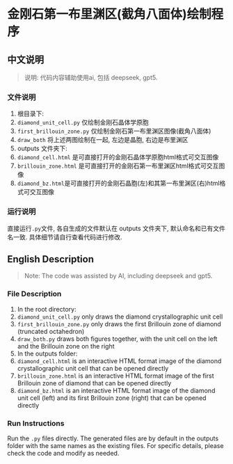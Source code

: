 # 金刚石第一布里渊区(截角八面体)绘制程序
## 中文说明

> 说明: 代码内容辅助使用ai, 包括 deepseek, gpt5.

### 文件说明
1. 根目录下:
  1. `diamond_unit_cell.py` 仅绘制金刚石晶体学原胞
  2. `first_brillouin_zone.py` 仅绘制金刚石第一布里渊区图像(截角八面体)
  3. `draw_both` 将上述两图绘制在一起, 左边是晶胞, 右边是布里渊区
2. outputs 文件夹下:
  1. `diamond_cell.html` 是可直接打开的金刚石晶体学原胞html格式可交互图像
  2.  `brillouin_zone.html` 是可直接打开的金刚石第一布里渊区html格式可交互图像
  3.  `diamond_bz.html`是可直接打开的金刚石晶胞(左)和其第一布里渊区(右)html格式可交互图像
### 运行说明
直接运行`.py`文件, 各自生成的文件默认在 outputs 文件夹下, 默认命名和已有文件名一致.
具体细节请自行查看代码进行修改.

## English Description

> Note: The code was assisted by AI, including deepseek and gpt5.

### File Description
1. In the root directory:
  1. `diamond_unit_cell.py` only draws the diamond crystallographic unit cell
  2. `first_brillouin_zone.py` only draws the first Brillouin zone of diamond (truncated octahedron)
  3. `draw_both.py` draws both figures together, with the unit cell on the left and the Brillouin zone on the right
2. In the outputs folder:
  1. `diamond_cell.html` is an interactive HTML format image of the diamond crystallographic unit cell that can be opened directly
  2. `brillouin_zone.html` is an interactive HTML format image of the first Brillouin zone of diamond that can be opened directly
  3. `diamond_bz.html` is an interactive HTML format image of the diamond unit cell (left) and its first Brillouin zone (right) that can be opened directly

### Run Instructions
Run the `.py` files directly. The generated files are by default in the outputs folder with the same names as the existing files.
For specific details, please check the code and modify as needed.
